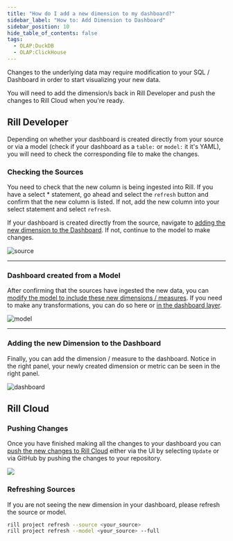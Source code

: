 ```yaml
---
title: "How do I add a new dimension to my dashboard?"
sidebar_label: "How to: Add Dimension to Dashboard"
sidebar_position: 10
hide_table_of_contents: false
tags:
  - OLAP:DuckDB
  - OLAP:ClickHouse
---
```


Changes to the underlying data may require modification to your SQL / Dashboard in order to start visualizing your new data. 

You will need to add the dimension/s back in Rill Developer and push the changes to Rill Cloud when you're ready.

## Rill Developer

Depending on whether your dashboard is created directly from your source or via a model (check if your dashboard as a `table:` or `model:` it it's YAML), you will need to check the corresponding file to make the changes.

### Checking the Sources

You need to check that the new column is being ingested into Rill. If you have a select * statement, go ahead and select the `refresh` button and confirm that the new column is listed. If not, add the new column into your select statement and select `refresh`.

If your dashboard is created directly from the source, navigate to [adding the new dimension to the Dashboard](#adding-the-new-dimension-to-the-dashboard). If not, continue to the model to make changes.

![source](/img/tutorials/other/source-new-dimension.png)

---

### Dashboard created from a Model

After confirming that the sources have ingested the new data, you can [modify the model to include these new dimensions / measures](https://docs.rilldata.com/build/models/). If you need to make any transformations, you can do so here or [in the dashboard layer](https://docs.rilldata.com/build/dashboards/expressions).


![model](/img/tutorials/other/model-new-dimension.png)

---
### Adding the new Dimension to the Dashboard

Finally, you can add the dimension / measure to the dashboard. Notice in the right panel, your newly created dimension or metric can be seen in the right panel. 

![dashboard](/img/tutorials/other/dashboard-new-dimension.png)

## Rill Cloud

### Pushing Changes
Once you have finished making all the changes to your dashboard you can [push the new changes to Rill Cloud](/tutorials/rill_advanced_features/advanced_developer/update-rill-cloud) either via the UI by selecting `Update` or via GitHub by pushing the changes to your repository.

<img src = '/img/tutorials/other/redeploy.gif' class='rounded-gif' />
<br />

### Refreshing Sources
If you are not seeing the new dimension in your dashboard, please refresh the source or model.

```bash
rill project refresh --source <your_source> 
rill project refresh --model <your_source> --full
```